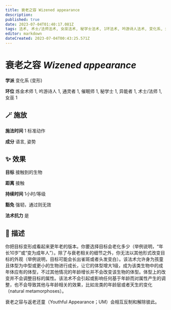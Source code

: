```yaml
---
title: 衰老之容 Wizened appearance
description: 
published: true
date: 2023-07-04T01:40:17.081Z
tags: 法术, 术士/法师法术, 女巫法术, 秘学士法术, 1环法术, 吟游诗人法术, 变化系, 炼金术师法术, 异能者法术, 催眠师法术, 通灵者法术, 变形
editor: markdown
dateCreated: 2023-07-04T00:43:25.571Z
---
```


# **衰老之容** *Wizened appearance*

**学派** 变化系 (变形) 

**环位** 炼金术师 1, 吟游诗人 1, 通灵者 1, 催眠师 1, 秘学士 1, 异能者 1, 术士/法师 1, 女巫 1

## 🪄 施放

**施法时间** 1 标准动作

**成分** 语言, 姿势

## ✨ 效果 

**目标** 接触到的生物 

**距离** 接触  

**持续时间** 1小时/等级 

**豁免** 强韧，通过则无效

**法术抗力** 是

## 📖 描述

你把目标变形成看起来更年老的版本。你要选择目标会老化多少（举例说明，“年长10岁”或“变为成年人”）。除了与衰老相关的细节之外，你无法以其他形式改变目标的外观（举例说明，目标可能会长出雀斑或者头发变白）。该法术允许身为孩童且体型为中型或更小的生物进行成长，让它的体型增大1级，成为该类生物中的成年体应有的体型，不过其他情况的年龄增长并不会改变该生物的体型。体型上的改变并不会调整目标的属性。该法术不会引起或影响任何基于年龄而对属性产生的调整，也不会导致其他与年龄相关的效果，比如龙类的年龄层或者天生的变化（natural metamorphoses）。

衰老之容与返老还童（Youthful Appearance；UM）会相互反制和解除彼此。
    